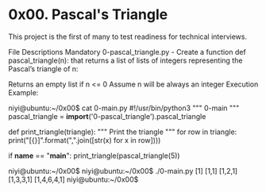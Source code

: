 0x00. Pascal's Triangle
=======================


This project is the first of many to test readiness for technical interviews.

File Descriptions
Mandatory
0-pascal_triangle.py - Create a function def pascal_triangle(n): that returns a list of lists of integers representing the Pascal’s triangle of n:

Returns an empty list if n <= 0
Assume n will be always an integer
Execution Example:

niyi@ubuntu:~/0x00$ cat 0-main.py
#!/usr/bin/python3
"""
0-main
"""
pascal_triangle = __import__('0-pascal_triangle').pascal_triangle

def print_triangle(triangle):
    """
    Print the triangle
    """
    for row in triangle:
        print("[{}]".format(",".join([str(x) for x in row])))


if __name__ == "__main__":
    print_triangle(pascal_triangle(5))

niyi@ubuntu:~/0x00$ 
niyi@ubuntu:~/0x00$ ./0-main.py
[1]
[1,1]
[1,2,1]
[1,3,3,1]
[1,4,6,4,1]
niyi@ubuntu:~/0x00$
